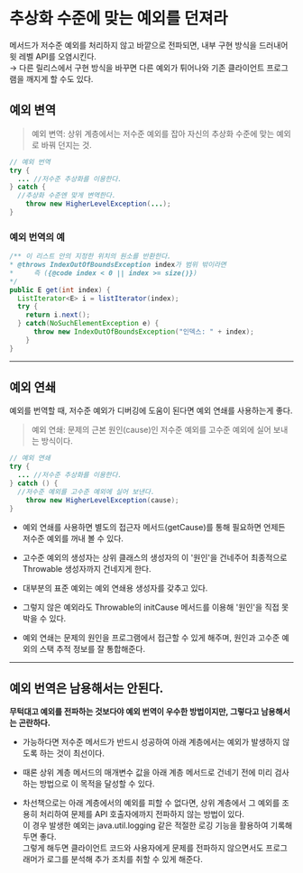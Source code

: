 # 추상화 수준에 맞는 예외를 던져라

메서드가 저수준 예외를 처리하지 않고 바깥으로 전파되면, 내부 구현 방식을 드러내어 윗 레벨 API를 오염시킨다.<br>
&rarr; 다른 릴리스에서 구현 방식을 바꾸면 다른 예외가 튀어나와 기존 클라이언트 프로그램을 깨지게 할 수도 있다.
## 예외 변역

> 예외 변역: 상위 계층에서는 저수준 예외를 잡아 자신의 추상화 수준에 맞는 예외로 바꿔 던지는 것.

```java
// 예외 번역
try {
  ... //저수준 추상화를 이용한다.
} catch {
  //추상화 수준엔 맞게 변역한다.
    throw new HigherLevelException(...);
}
```
### 예외 번역의 예

```java
/** 이 리스트 안의 지정한 위치의 원소를 반환한다.
* @throws IndexOutOfBoundsException index가 범위 밖이라면
*	  즉 ({@code index < 0 || index >= size()})
*/
public E get(int index) {
  ListIterator<E> i = listIterator(index);
  try {
    return i.next();
  } catch(NoSuchElementException e) {
      throw new IndexOutOfBoundsException("인덱스: " + index);
    }
}
```

--- 
## 예외 연쇄

예외를 번역할 때, 저수준 예외가 디버깅에 도움이 된다면 예외 연쇄를 사용하는게 좋다.

> 예외 연쇄: 문제의 근본 원인(cause)인 저수준 예외를 고수준 예외에 실어 보내는 방식이다.

```java
// 예외 연쇄
try {
  ... //저수준 추상화를 이용한다.
} catch () {
  //저수준 예외를 고수준 예외에 실어 보낸다.
    throw new HigherLevelException(cause);
}
```

- 예외 연쇄를 사용하면 별도의 접근자 메서드(getCause)를 통해 필요하면 언제든 저수준 예외를 꺼내 볼 수 있다.


- 고수준 예외의 생성자는 상위 클래스의 생성자의 이 '원인'을 건네주어 최종적으로 Throwable 생성자까지 건네지게 한다.
- 대부분의 표준 예외는 예외 연쇄용 생성자를 갖추고 있다.
- 그렇지 않은 예외라도 Throwable의 initCause 메서드를 이용해 '원인'을 직접 못박을 수 있다.
- 예외 연쇄는 문제의 원인을 프로그램에서 접근할 수 있게 해주며, 원인과 고수준 예외의 스택 추적 정보를 잘 통합해준다.

---

## 예외 번역은 남용해서는 안된다.

**무턱대고 예외를 전파하는 것보다야 예외 번역이 우수한 방법이지만, 그렇다고 남용해서는 곤란하다.**
- 가능하다면 저수준 메서드가 반드시 성공하여 아래 계층에서는 예외가 발생하지 않도록 하는 것이 최선이다. 
- 때론 상위 계층 메서드의 매개변수 값을 아래 계층 메서드로 건네기 전에 미리 검사하는 방법으로 이 목적을 달성할 수 있다.


- 차선책으로는 아래 계층에서의 예외를 피할 수 없다면, 상위 계층에서 그 예외를 조용히 처리하여 문제를 API 호출자에까지 전파하지 않는 방법이 있다.<br>
이 경우 발생한 예외는 java.util.logging 같은 적절한 로깅 기능을 활용하여 기록해두면 좋다.<br>
그렇게 해두면 클라이언트 코드와 사용자에게 문제를 전파하지 않으면서도 프로그래머가 로그를 분석해 추가 조치를 취할 수 있게 해준다.
